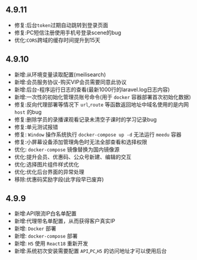 ## 4.9.11

- 修复:后台`token`过期自动跳转到登录页面
- 修复:PC短信注册使用手机号登录scene的bug
- 优化:`CORS`跨域的缓存时间提升到15天

## 4.9.10

- 新增:从环境变量读取配置(meilisearch)
- 新增:会员服务协议-购买VIP会员需要同意此协议
- 新增:后台-程序运行日志的查看(最新1000行的laravel.log日志内容)
- 新增:一次性的初始化管理员账号命令(用于 `docker` 容器部署首次初始化数据)
- 修复:反向代理部署等情况下 `url`,`route` 等函数返回地址中域名使用的是内网 `host` 的bug
- 修复:删除学员的录播课观看记录未清空子课时的学习记录bug
- 修复:单元测试报错
- 修复: `Window` 操作系统执行 `docker-compose up -d` 无法运行 `meedu` 容器
- 修复:小屏幕设备添加管理角色时无法全部查看和选择权限
- 优化: `docker-compose` 镜像替换为国内镜像源
- 优化:提升会员、优惠码、公众号新建、编辑的交互
- 优化:选择图片组件样式优化
- 优化:优化后台界面的异常处理
- 移除:优惠码奖励字段(此字段早已废弃)

## 4.9.9

- 新增:API限流IP白名单配置
- 新增:代理带名单配置，从而获得客户真实IP
- 新增: `Docker` 部署
- 新增: `docker-compose` 部署
- 新增: `H5` 使用 `React18` 重新开发
- 新增:系统初次安装需要配置 `API`,`PC`,`H5` 的访问地址才可以使用后台